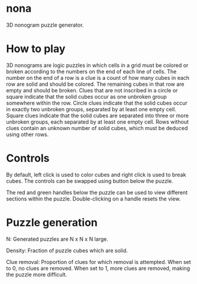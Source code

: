 # nona

3D nonogram puzzle generator.

# How to play

3D nonograms are logic puzzles in which cells in a grid must be colored or broken according to the numbers on the end of each line of cells. The number on the end of a row is a clue is a count of how many cubes in each row are solid and should be colored. The remaining cubes in that row are empty and should be broken. Clues that are not inscribed in a circle or square indicate that the solid cubes occur as one unbroken group somewhere within the row. Circle clues indicate that the solid cubes occur in exactly two unbroken groups, separated by at least one empty cell. Square clues indicate that the solid cubes are separated into three or more unbroken groups, each separated by at least one empty cell. Rows without clues contain an unknown number of solid cubes, which must be deduced using other rows. 

# Controls

By default, left click is used to color cubes and right click is used to break cubes. The controls can be swapped using button below the puzzle. 

The red and green handles below the puzzle can be used to view different sections within the puzzle. Double-clicking on a handle resets the view. 

# Puzzle generation

N: Generated puzzles are N x N x N large. 

Density: Fraction of puzzle cubes which are solid. 

Clue removal: Proportion of clues for which removal is attempted. When set to 0, no clues are removed. When set to 1, more clues are removed, making the puzzle more difficult.